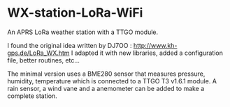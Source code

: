 # WX-station-LoRa-WiFi
An APRS LoRa weather station with a TTGO module.

I found the original idea written by DJ7OO : http://www.kh-gps.de/LoRa_WX.htm
I adapted it with new libraries, added a configuration file, better routines, etc...

The minimal version uses a BME280 sensor that measures pressure, humidity, temperature which is connected to a TTGO T3 v1.6.1 module.
A rain sensor, a wind vane and a anemometer can be added to make a complete station.
